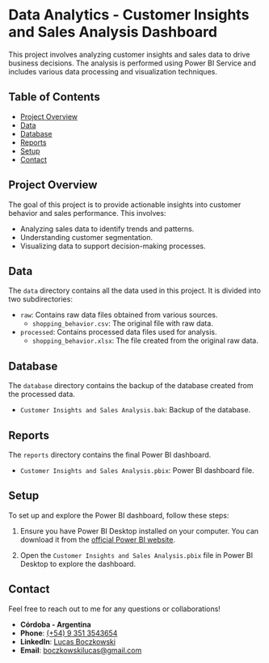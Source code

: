 # Data Analytics - Customer Insights and Sales Analysis Dashboard

This project involves analyzing customer insights and sales data to drive business decisions. The analysis is performed using Power BI Service and includes various data processing and visualization techniques.

## Table of Contents

- [Project Overview](#project-overview)
- [Data](#data)
- [Database](#database)
- [Reports](#reports)
- [Setup](#setup)
- [Contact](#contact)

## Project Overview

The goal of this project is to provide actionable insights into customer behavior and sales performance. This involves:

- Analyzing sales data to identify trends and patterns.
- Understanding customer segmentation.
- Visualizing data to support decision-making processes.

## Data

The `data` directory contains all the data used in this project. It is divided into two subdirectories:

- `raw`: Contains raw data files obtained from various sources.
  - `shopping_behavior.csv`: The original file with raw data.
- `processed`: Contains processed data files used for analysis.
  - `shopping_behavior.xlsx`: The file created from the original raw data.

## Database

The `database` directory contains the backup of the database created from the processed data.

- `Customer Insights and Sales Analysis.bak`: Backup of the database.

## Reports

The `reports` directory contains the final Power BI dashboard.

- `Customer Insights and Sales Analysis.pbix`: Power BI dashboard file.

## Setup

To set up and explore the Power BI dashboard, follow these steps:

1. Ensure you have Power BI Desktop installed on your computer. You can download it from the [official Power BI website](https://powerbi.microsoft.com/desktop/).

2. Open the `Customer Insights and Sales Analysis.pbix` file in Power BI Desktop to explore the dashboard.

## Contact

Feel free to reach out to me for any questions or collaborations!

- **Córdoba - Argentina**
- **Phone**: [(+54) 9 351 3543654](tel:+543513543654)
- **LinkedIn**: [Lucas Boczkowski](https://www.linkedin.com/in/lucasboczkowski/)
- **Email**: [boczkowskilucas@gmail.com](mailto:boczkowskilucas@gmail.com)

